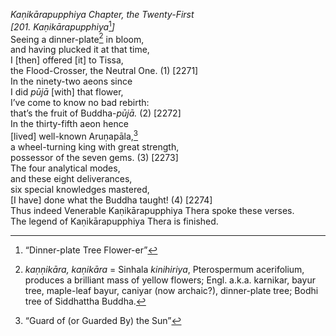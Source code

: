 *Kaṇikārapupphiya Chapter, the Twenty-First*  
*\[201. Kaṇikārapupphiya*[^1]*\]*  
Seeing a dinner-plate[^2] in bloom,  
and having plucked it at that time,  
I \[then\] offered \[it\] to Tissa,  
the Flood-Crosser, the Neutral One. (1) \[2271\]  
In the ninety-two aeons since  
I did *pūjā* \[with\] that flower,  
I’ve come to know no bad rebirth:  
that’s the fruit of Buddha-*pūjā.* (2) \[2272\]  
In the thirty-fifth aeon hence  
\[lived\] well-known Aruṇapāla,[^3]  
a wheel-turning king with great strength,  
possessor of the seven gems. (3) \[2273\]  
The four analytical modes,  
and these eight deliverances,  
six special knowledges mastered,  
\[I have\] done what the Buddha taught! (4) \[2274\]  
Thus indeed Venerable Kaṇikārapupphiya Thera spoke these verses.  
The legend of Kaṇikārapupphiya Thera is finished.  
[^1]: “Dinner-plate Tree Flower-er”  
[^2]: *kaṇṇikāra, kaṇikāra* = Sinhala *kinihiriya*, Pterospermum
    acerifolium, produces a brilliant mass of yellow flowers; Engl.
    a.k.a. karnikar, bayur tree, maple-leaf bayur, caniyar (now
    archaic?), dinner-plate tree; Bodhi tree of Siddhattha Buddha.  
[^3]: “Guard of (or Guarded By) the Sun”
